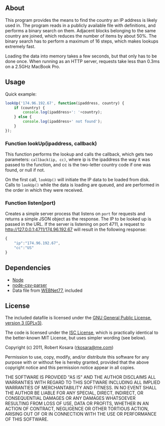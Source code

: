 ## About

This program provides the means to find the country an IP address is likely used in. The program reads in a publicly available file with definitions, and performs a binary search on them. Adjacent blocks belonging to the same country are joined, which reduces the number of items by about 50%. The binary search has to perform a maximum of 16 steps, which makes lookups extremely fast.

Loading the data into memory takes a few seconds, but that only has to be done once. When running as an HTTP server, requests take less than 0.3ms on a 2.5GHz MacBook Pro.

## Usage

Quick example:

```javascript
lookUp('174.96.192.67', function(ipaddress, country) {
	if (country) {
		console.log(ipaddress+': '+country);
	} else {
		console.log(ipaddress+' not found');
	}
});
```

### Function lookUp(ipaddress, callback)

This function performs the lookup and calls the callback, which gets two parameters: `callback(ip, cc)`, where ip is the ipaddress the way it was passed to the function, and cc is the two-letter country code if one was found, or null if not.

On the first call, `lookUp()` will initiate the IP data to be loaded from disk. Calls to `lookUp()` while the data is loading are queued, and are performed in the order in which they were received.

### Function listen(port)

Creates a simple server process that listens on `port` for requests and returns a simple JSON object as the response. The IP to be looked up is passed in the URL. If the server is listening on port 4711, a request to http://127.0.0.1:4711/174.96.192.67 will result in the following response:

```javascript
{
	"ip":"174.96.192.67",
	"cc":"US"
}
```

## Dependencies

* [Node](http://nodejs.org/)
* [node-csv-parser](https://github.com/wdavidw/node-csv-parser)
* Data file from [WEBNet77](http://software77.net/geo-ip/), included

## License

The included datafile is licensed under the [GNU General Public License, version 3 (GPLv3)](http://www.gnu.org/licenses/quick-guide-gplv3.html).

The code is licensed under the [ISC License](http://www.opensource.org/licenses/isc-license), which is practically identical to the better-known MIT License, but uses simpler wording (see below).

Copyright (c) 2011, Robert Kosara (rkosara@me.com)

Permission to use, copy, modify, and/or distribute this software for any
purpose with or without fee is hereby granted, provided that the above
copyright notice and this permission notice appear in all copies.

THE SOFTWARE IS PROVIDED "AS IS" AND THE AUTHOR DISCLAIMS ALL WARRANTIES
WITH REGARD TO THIS SOFTWARE INCLUDING ALL IMPLIED WARRANTIES OF
MERCHANTABILITY AND FITNESS. IN NO EVENT SHALL THE AUTHOR BE LIABLE FOR
ANY SPECIAL, DIRECT, INDIRECT, OR CONSEQUENTIAL DAMAGES OR ANY DAMAGES
WHATSOEVER RESULTING FROM LOSS OF USE, DATA OR PROFITS, WHETHER IN AN
ACTION OF CONTRACT, NEGLIGENCE OR OTHER TORTIOUS ACTION, ARISING OUT OF
OR IN CONNECTION WITH THE USE OR PERFORMANCE OF THIS SOFTWARE.